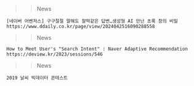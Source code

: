 >> News
```
[네이버 어벤저스] 구구절절 말해도 찰떡같은 답변…생성형 AI 만난 초록 창의 비밀
https://www.ddaily.co.kr/page/view/2024042516090288558
```

>> News
```
How to Meet User's "Search Intent" : Naver Adaptive Recommendation
https://deview.kr/2023/sessions/546
```

>> News
```
2019 날씨 빅데이터 콘테스트 
```